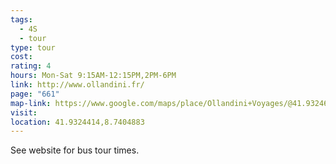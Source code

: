 ```yaml
---
tags:
  - 4S
  - tour
type: tour
cost: 
rating: 4
hours: Mon-Sat 9:15AM-12:15PM,2PM-6PM
link: http://www.ollandini.fr/
page: "661"
map-link: https://www.google.com/maps/place/Ollandini+Voyages/@41.9324619,8.7355781,17z/data=!3m2!4b1!5s0x12da698f7b129d23:0x62089fa1bb5bdc2e!4m6!3m5!1s0x12da698f7b27e0b7:0xaab6b1bb6bfa7b48!8m2!3d41.932458!4d8.740449!16s%2Fg%2F1tdbn2l1?entry=ttu&g_ep=EgoyMDI0MTAwOC4wIKXMDSoASAFQAw%3D%3D
visit: 
location: 41.9324414,8.7404883
---
```

See website for bus tour times.